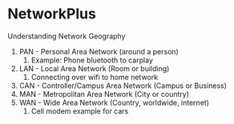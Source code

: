 # NetworkPlus

Understanding Network Geography 
1. PAN - Personal Area Network (around a person)
   1. Example: Phone bluetooth to carplay
2. LAN - Local Area Network (Room or building)
   1. Connecting over wifi to home network
3. CAN - Controller/Campus Area Network (Campus or Business)
4. MAN - Metropolitan Area Network (City or country)
5. WAN - Wide Area Network (Country, worldwide, internet)
   1. Cell modem example for cars


